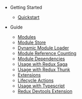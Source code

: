 -   Getting Started

    -   [Quickstart](GettingStarted.md)

-   Guide
    -   [Modules](reference/Modules.md)
    -   [Module Store](reference/ModuleStore.md)
    -   [Dynamic Module Loader](reference/DynamicModuleLoader.md)
    -   [Module Reference Counting](reference/ModuleCounting.md)
    -   [Module Dependencies](reference/Dependencies.md)
    -   [Usage with Redux Saga](reference/ReduxSaga.md)
    -   [Usage with Redux Thunk](reference/ReduxThunk.md)
    -   [Extensions](reference/Extensions.md)
    -   [Lifecycle Actions](reference/LifecycleActions.md)
    -   [Usage with Typescript](reference/Typescript.md)
    -   [Redux Devtools Extension](reference/Devtools.md)
